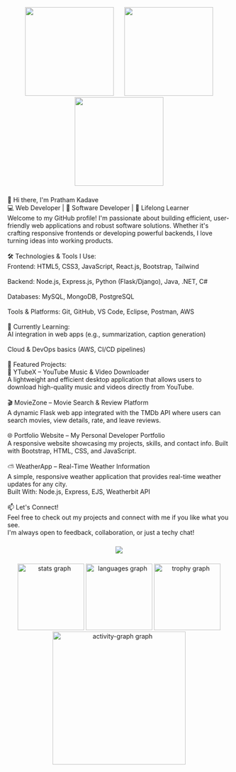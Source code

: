 <p align="center">
  <img height="200" src="https://media2.giphy.com/media/v1.Y2lkPTc5MGI3NjExZDAwejJmaTc5NTZuMHR2dTNmazdoZGhzbmdoajd6bHR5YWk5c2t2biZlcD12MV9pbnRlcm5hbF9naWZfYnlfaWQmY3Q9Zw/TUOSneOOtImPurKwph/giphy.gif" />
  &nbsp;&nbsp;&nbsp;&nbsp;
  <img height="200" src="https://media0.giphy.com/media/v1.Y2lkPTc5MGI3NjExdmplbjd5dW80Znl6dG13Mnp4cGJoZXkybW81NzBjYnJwdnhqN3ZkdyZlcD12MV9pbnRlcm5hbF9naWZfYnlfaWQmY3Q9Zw/YRThiAEEYVNtC5acLO/giphy.gif" />
  <img height="200" src="https://media4.giphy.com/media/v1.Y2lkPTc5MGI3NjExMjUxZXRyZDh2N25pZ29wNmRzcTV1eG85ZTZlbnVjNDV5dGNvNXJ1YSZlcD12MV9pbnRlcm5hbF9naWZfYnlfaWQmY3Q9Zw/U2fpTR4zq6LuEDFmS1/giphy.gif" />
</p>



###

<p align="left">👋 Hi there, I'm Pratham Kadave<br>💻 Web Developer | 🧠 Software Developer | 🚀 Lifelong Learner<br>Welcome to my GitHub profile! I'm passionate about building efficient, user-friendly web applications and robust software solutions. Whether it's crafting responsive frontends or developing powerful backends, I love turning ideas into working products.<br><br>🛠️ Technologies & Tools I Use:<br>Frontend: HTML5, CSS3, JavaScript, React.js, Bootstrap, Tailwind<br><br>Backend: Node.js, Express.js, Python (Flask/Django), Java, .NET, C#<br><br>Databases: MySQL, MongoDB, PostgreSQL<br><br>Tools & Platforms: Git, GitHub, VS Code, Eclipse, Postman, AWS<br><br>🌱 Currently Learning:<br>AI integration in web apps (e.g., summarization, caption generation)<br><br>Cloud & DevOps basics (AWS, CI/CD pipelines)<br><br>📌 Featured Projects:<br>🎵 YTubeX – YouTube Music & Video Downloader<br>A lightweight and efficient desktop application that allows users to download high-quality music and videos directly from YouTube.<br><br>🎬 MovieZone – Movie Search & Review Platform<br>A dynamic Flask web app integrated with the TMDb API where users can search movies, view details, rate, and leave reviews.<br><br>🌐 Portfolio Website – My Personal Developer Portfolio<br>A responsive website showcasing my projects, skills, and contact info. Built with Bootstrap, HTML, CSS, and JavaScript.<br><br>⛅ WeatherApp – Real-Time Weather Information<br>A simple, responsive weather application that provides real-time weather updates for any city.<br>Built With: Node.js, Express, EJS, Weatherbit API<br><br>📫 Let's Connect!<br>Feel free to check out my projects and connect with me if you like what you see.<br>I'm always open to feedback, collaboration, or just a techy chat!</p>

###

<div align="center">
  <img src="https://profile-counter.glitch.me/Secretor007/count.svg?"  />
</div>

###

<div align="center">
  <img src="https://github-readme-stats.vercel.app/api?username=Secretor007&hide_title=false&hide_rank=false&show_icons=true&include_all_commits=true&count_private=true&disable_animations=false&theme=dracula&locale=en&hide_border=true&order=1" height="150" alt="stats graph"  />
  <img src="https://github-readme-stats.vercel.app/api/top-langs?username=Secretor007&locale=en&hide_title=false&layout=compact&card_width=320&langs_count=5&theme=dracula&hide_border=true&order=2&custom_title=Here's%20what%20I%20have%20used!" height="150" alt="languages graph"  />
  <img src="https://github-profile-trophy.vercel.app?username=Secretor007&theme=dracula&column=-1&row=1&margin-w=8&margin-h=8&no-bg=true&no-frame=true&order=4" height="150" alt="trophy graph"  />
  <img src="https://github-readme-activity-graph.vercel.app/graph?username=Secretor007&radius=16&theme=dracula&area=true&order=5&custom_title=See%20My%20Contributions!&hide_border=true&hide_title=false" height="300" alt="activity-graph graph"  />
</div>

###
